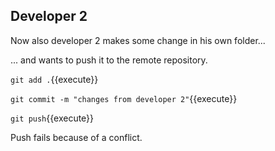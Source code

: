 ## Developer 2

Now also developer 2 makes some change in his own folder...

... and wants to push it to the remote repository.

`git add .`{{execute}}

`git commit -m "changes from developer 2"`{{execute}}

`git push`{{execute}}

Push fails because of a conflict. 
